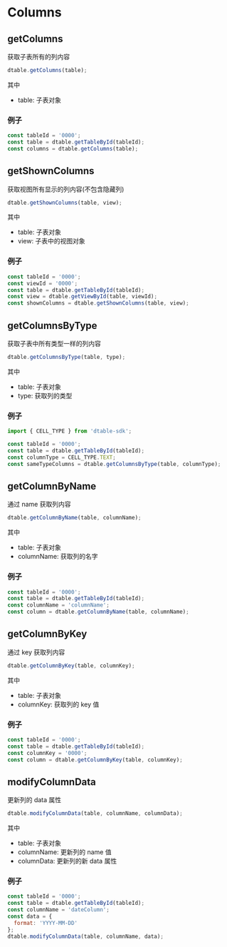 # Columns

## getColumns

获取子表所有的列内容

```javascript
dtable.getColumns(table);
```

其中

* table: 子表对象

### 例子
```javascript
const tableId = '0000';
const table = dtable.getTableById(tableId);
const columns = dtable.getColumns(table);
```

## getShownColumns

获取视图所有显示的列内容(不包含隐藏列)

```javascript
dtable.getShownColumns(table, view);
```

其中

* table: 子表对象
* view: 子表中的视图对象

### 例子
```javascript
const tableId = '0000';
const viewId = '0000';
const table = dtable.getTableById(tableId);
const view = dtable.getViewById(table, viewId);
const shownColumns = dtable.getShownColumns(table, view);
```

## getColumnsByType

获取子表中所有类型一样的列内容

```javascript
dtable.getColumnsByType(table, type);
```

其中

* table: 子表对象
* type: 获取列的类型

### 例子
```javascript
import { CELL_TYPE } from 'dtable-sdk';

const tableId = '0000';
const table = dtable.getTableById(tableId);
const columnType = CELL_TYPE.TEXT;
const sameTypeColumns = dtable.getColumnsByType(table, columnType);
```

## getColumnByName

通过 name 获取列内容

```javascript
dtable.getColumnByName(table, columnName);
```

其中

* table: 子表对象
* columnName: 获取列的名字

### 例子
```javascript
const tableId = '0000';
const table = dtable.getTableById(tableId);
const columnName = 'columnName';
const column = dtable.getColumnByName(table, columnName);
```

## getColumnByKey

通过 key 获取列内容

```javascript
dtable.getColumnByKey(table, columnKey);
```

其中

* table: 子表对象
* columnKey: 获取列的 key 值

### 例子
```javascript
const tableId = '0000';
const table = dtable.getTableById(tableId);
const columnKey = '0000';
const column = dtable.getColumnByKey(table, columnKey);
```

## modifyColumnData

更新列的 data 属性

```javascript
dtable.modifyColumnData(table, columnName, columnData);
```

其中

* table: 子表对象
* columnName: 更新列的 name 值
* columnData: 更新列的新 data 属性

### 例子
```javascript
const tableId = '0000';
const table = dtable.getTableById(tableId);
const columnName = 'dateColumn';
const data = {
  format: 'YYYY-MM-DD'
};
dtable.modifyColumnData(table, columnName, data);
```
